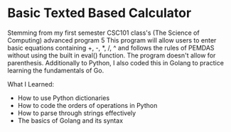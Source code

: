 # Basic Texted Based Calculator
Stemming from my first semester CSC101 class's (The Science of Computing) advanced program 5
This program will allow users to enter basic equations containing +, -, *, /, ^ and follows the rules of PEMDAS without using the built in eval() function.
The program doesn't allow for parenthesis.
Additionally to Python, I also coded this in Golang to practice learning the fundamentals of Go.

What I Learned:
- How to use Python dictionaries
- How to code the orders of operations in Python
- How to parse through strings effectively
- The basics of Golang and its syntax
